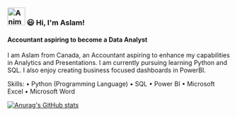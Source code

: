 ###  <img src="https://iam-weijie.github.io/wave/hand-emoji.svg" alt="Animated Emoji" width="40" height="40"> 😃 Hi, I'm Aslam!
#### Accountant aspiring to become a Data Analyst

I am Aslam from Canada, an Accountant aspiring to enhance my capabilities in Analytics and Presentations. I am currently pursuing learning Python and SQL.
I also enjoy creating business focused dashboards in PowerBI.

Skills: • Python (Programming Language) • SQL • Power BI • Microsoft Excel • Microsoft Word 

[![Anurag's GitHub stats](https://github-readme-stats.vercel.app/api?username=aslamfaleel)](https://github.com/anuraghazra/github-readme-stats)


<!--
**aslamfaleel/aslamfaleel** is a ✨ _special_ ✨ repository because its `README.md` (this file) appears on your GitHub profile.

Here are some ideas to get you started:
- 👋
- 🔭 I’m currently working on Python and SQL.
- 🌱 I’m currently learning Python and SQL.
- 👯 I’m looking to collaborate on Python and SQL.
- 🤔 I’m looking for help with ...
- 💬 Ask me about Python and SQL
- 📫 How to reach me: aslamfaleel@outlook.com  
- 😄 Pronouns: He/Him
- ⚡ Fun fact: ...
-->
